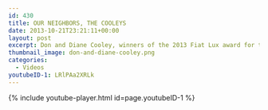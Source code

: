 ```yaml
---
id: 430
title: OUR NEIGHBORS, THE COOLEYS
date: 2013-10-21T23:21:11+00:00
layout: post
excerpt: Don and Diane Cooley, winners of the 2013 Fiat Lux award for their longstanding passion, commitment, and support to UC Santa Cruz.
thumbnail_image: don-and-diane-cooley.png
categories:
  - Videos
youtubeID-1: LRlPAa2XRLk
---
```

{% include youtube-player.html id=page.youtubeID-1 %}
